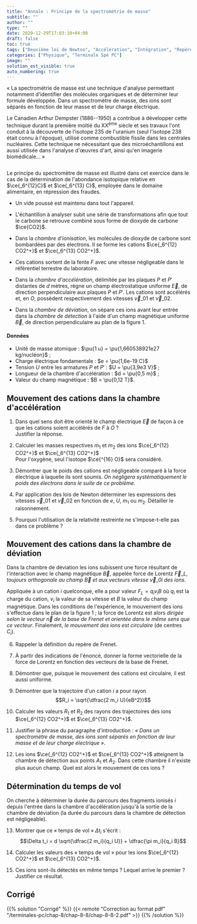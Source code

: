 ```yaml
---
title: "Annale : Principe de la spectrométrie de masse"
subtitle: ""
author: ""
type: ""
date: 2020-12-29T17:03:10+04:00
draft: false
toc: true
tags: ["Deuxième loi de Newton", "Accélération", "Intégration", "Repère de Frenet", "Accélération normale", "Rayon de courbure", "Champ électrique", "Force électrique"]
categories: ["Physique", "Terminale Spé PC"]
image: ""
solution_est_visible: true
auto_numbering: true
---
```


«&nbsp;La spectrométrie de masse est une technique d'analyse permettant notamment d'identifier des molécules organiques et de déterminer leur formule développée. Dans un spectromètre de masse, des ions sont séparés en fonction de leur masse et de leur charge électrique.

Le Canadien Arthur Dempster (1886--1950) a contribué à développer cette technique durant la première moitié du XX<sup>ème</sup> siècle et ses travaux l'ont conduit à la découverte de l'isotope 235 de l'uranium (seul l'isotope 238 était connu à l'époque), utilisé comme combustible fissile dans les centrales nucléaires. Cette technique ne nécessitant que des microéchantillons est aussi utilisée dans l'analyse d'œuvres d'art, ainsi qu'en imagerie biomédicale\...&nbsp;»

<img src="/terminales-pc/chap-8/chap-8-8/chap-8-8-1.png" alt="" width="" />

Le principe du spectromètre de masse est illustré dans cet exercice dans le cas de la détermination de l'abondance isotopique relative en $\ce{_6^{12}C}$ et $\ce{_6^{13} C}$, employée dans le domaine alimentaire, en répression des fraudes.

- Un vide poussé est maintenu dans tout l'appareil.

- L'échantillon à analyser subit une série de transformations afin que tout le carbone se retrouve combiné sous forme de dioxyde de carbone $\ce{CO2}$.

- Dans la *chambre d'ionisation*, les molécules de dioxyde de carbone sont bombardées par des électrons. Il se forme les cations $\ce{_6^{12} CO2^+}$ et $\ce{_6^{13} CO2^+}$.

- Ces cations sortent de la fente $F$ avec une vitesse négligeable dans le référentiel terrestre du laboratoire.

- Dans la *chambre d'accélération*, délimitée par les plaques $P$ et $P'$ distantes de $d$ mètres, règne un champ électrostatique uniforme $\vec{E}$, de direction perpendiculaire aux plaques $P$ et $P'$. Les cations sont accélérés et, en $O$, possèdent respectivement des vitesses $\vec{v}\_{01}$ et $\vec{v}\_{02}$.

- Dans la *chambre de déviation*, on sépare ces ions avant leur entrée dans la *chambre de détection* à l'aide d'un champ magnétique uniforme $\vec{B}$, de direction perpendiculaire au plan de la figure 1.

#### Données

- Unité de masse atomique : $\pu{1 u} = \pu{1,660538921e27 kg/nucléon}$ ;
- Charge électrique fondamentale : $e = \pu{1,6e-19 C}$
- Tension $U$ entre les armatures $P$ et $P'$ : $U = \pu{3,9e3 V}$ ;
- Longueur de la chambre d'accélération : $d = \pu{0,5 m}$ ;
- Valeur du champ magnétique : $B = \pu{0,12 T}$.

## Mouvement des cations dans la chambre d'accélération

1. Dans quel sens doit être orienté le champ électrique $\vec{E}$ de façon à ce que les cations soient accélérés de $F$ à $O$ ?\
Justifier la réponse.

2. Calculer les masses respectives $m_1$ et $m_2$ des ions $\ce{_6^{12} CO2^+}$ et $\ce{_6^{13} CO2^+}$\
Pour l'oxygène, seul l'isotope $\ce{^{16} O}$ sera considéré.

3. Démontrer que le poids des cations est négligeable comparé à la force électrique à laquelle ils sont soumis. *On négligera systématiquement le poids des électrons dans le suite de ce problème.*

4. Par application des lois de Newton déterminer les expressions des vitesses $\vec{v}\_{01}$ et $\vec{v}\_{02}$ en fonction de $e$, $U$, $m_1$ ou $m_2$. Détailler le raisonnement.

5. Pourquoi l'utilisation de la relativité restreinte ne s'impose-t-elle pas dans ce problème ?

## Mouvement des cations dans la chambre de déviation

Dans la chambre de déviation les ions subissent une force résultant de l'interaction avec le champ magnétique $\vec{B}$, appelée force de Lorentz $\vec{F}\_L$, *toujours orthogonale au champ $\vec{B}$ et aux vecteurs vitesse $\vec{v}\_{0 i}$ des ions*.

Appliquée à un cation $i$ quelconque, elle a pour valeur $F_L = q_i v_i B$ où $q_i$ est la charge du cation, $v_i$ la valeur de sa vitesse et $B$ la valeur du champ magnétique. Dans les conditions de l'expérience, le mouvement des ions s'effectue dans le plan de la figure 1 ; la force de Lorentz est alors *dirigée selon le vecteur $\vec{n}$ de la base de Frenet et orientée dans le même sens que ce vecteur*. Finalement, *le mouvement des ions est circulaire* (de centres $C_i$).

6. Rappeler la définition du repère de Frenet.

7. À partir des indications de l'énoncé, donner la forme vectorielle de la force de Lorentz en fonction des vecteurs de la base de Frenet.

8. Démontrer que, puisque le mouvement des cations est circulaire, il est aussi uniforme.

9. Démontrer que la trajectoire d'un cation $i$ a pour rayon $$R_i = \sqrt{\dfrac{2 m_i U}{eB^2}}$$

10. Calculer les valeurs $R_1$ et $R_2$ des rayons des trajectoires des ions $\ce{_6^{12} CO2^+}$ et $\ce{_6^{13} CO2^+}$.

11. Justifier la phrase du paragraphe d'introduction : *«&nbsp;Dans un spectromètre de masse, des ions sont séparés en fonction de leur masse et de leur charge électrique&nbsp;»*.

12. Les ions $\ce{_6^{12} CO2^+}$ et $\ce{_6^{13} CO2^+}$ atteignent la chambre de détection aux points $A_1$ et $A_2$. Dans cette chambre il n'existe plus aucun champ. Quel est alors le mouvement de ces ions ?

## Détermination du temps de vol

On cherche à déterminer la durée du parcours des fragments ionisés $i$ depuis l'entrée dans la chambre d'accélération jusqu'à la sortie de la chambre de déviation (la durée du parcours dans la chambre de détection est négligeable).

13. Montrer que ce «&nbsp;temps de vol&nbsp;» $\Delta t_i$ s'écrit : $$\Delta t_i = d \sqrt{\dfrac{2 m_i}{q_i U}} + \dfrac{\pi m_i}{q_i B}$$

14. Calculer les valeurs des «&nbsp;temps de vol&nbsp;» pour les ions $\ce{_6^{12} CO2^+}$ et $\ce{_6^{13} CO2^+}$.

15. Ces ions sont-ils détectés en même temps ? Lequel arrive le premier ? Justifier ce résultat.


## Corrigé

{{% solution "Corrigé" %}}
{{< remote "Correction au format pdf" "/terminales-pc/chap-8/chap-8-8/chap-8-8-2.pdf" >}}
{{% /solution %}}
